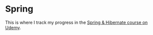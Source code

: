 # Spring

This is where I track my progress in the [Spring & Hibernate course on Udemy][course-link].

[course-link]: https://www.udemy.com/course/spring-hibernate-tutorial/learn/lecture/5117036#overview
